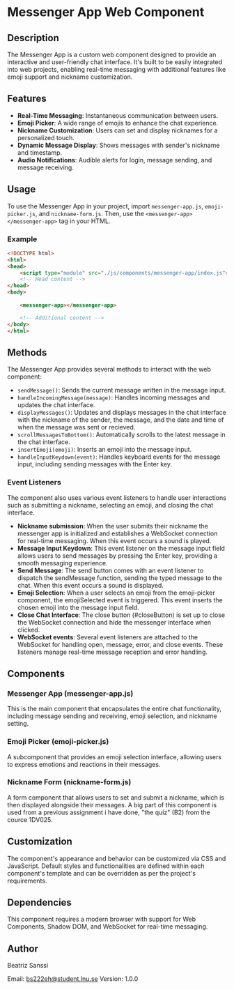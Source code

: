 # Messenger App Web Component

## Description

The Messenger App is a custom web component designed to provide an interactive and user-friendly chat interface. It's built to be easily integrated into web projects, enabling real-time messaging with additional features like emoji support and nickname customization.

## Features

- **Real-Time Messaging**: Instantaneous communication between users.
- **Emoji Picker**: A wide range of emojis to enhance the chat experience.
- **Nickname Customization**: Users can set and display nicknames for a personalized touch.
- **Dynamic Message Display**: Shows messages with sender's nickname and timestamp.
- **Audio Notifications**: Audible alerts for login, message sending, and message receiving.

## Usage

To use the Messenger App in your project, import `messenger-app.js`, `emoji-picker.js`, and `nickname-form.js`. Then, use the `<messenger-app></messenger-app>` tag in your HTML.

### Example

```html
<!DOCTYPE html>
<html>
<head>
    <script type="module" src="./js/components/messenger-app/index.js"></script>
    <!-- Head content -->
</head>
<body>
    
    <messenger-app></messenger-app>

    <!-- Additional content -->
</body>
</html>
```

## Methods

The Messenger App provides several methods to interact with the web component:

- `sendMessage()`: Sends the current message written in the message input.
- `handleIncomingMessage(message)`: Handles incoming messages and updates the chat interface.
- `displayMessages()`: Updates and displays messages in the chat interface with the nickname of the sender, the message, and the date and time of when the message was sent or recieved.
- `scrollMessagesToBottom()`: Automatically scrolls to the latest message in the chat interface.
- `insertEmoji(emoji)`: Inserts an emoji into the message input.
- `handleInputKeydown(event)`: Handles keyboard events for the message input, including sending messages with the Enter key.

### Event Listeners

The component also uses various event listeners to handle user interactions such as submitting a nickname, selecting an emoji, and closing the chat interface.

- **Nickname submission**: When the user submits their nickname the messenger app is initialized and establishes a WebSocket connection for real-time messaging. When this event occurs a sound is played.
- **Message Input Keydown**: This event listener on the message input field allows users to send messages by pressing the Enter key, providing a smooth messaging experience.
- **Send Message**: The send button comes with an event listener to dispatch the sendMessage function, sending the typed message to the chat. When this event occurs a sound is displayed.
- **Emoji Selection**: When a user selects an emoji from the emoji-picker component, the emojiSelected event is triggered. This event inserts the chosen emoji into the message input field.
- **Close Chat Interface**: The close button (#closeButton) is set up to close the WebSocket connection and hide the messenger interface when clicked.
- **WebSocket events**: Several event listeners are attached to the WebSocket for handling open, message, error, and close events. These listeners manage real-time message reception and error handling.

## Components

### Messenger App (messenger-app.js)

This is the main component that encapsulates the entire chat functionality, including message sending and receiving, emoji selection, and nickname setting.

### Emoji Picker (emoji-picker.js)

A subcomponent that provides an emoji selection interface, allowing users to express emotions and reactions in their messages.

### Nickname Form (nickname-form.js)

A form component that allows users to set and submit a nickname, which is then displayed alongside their messages. A big part of this component is used from a previous assignment i have done, "the quiz" (B2) from the cource 1DV025.

## Customization

The component's appearance and behavior can be customized via CSS and JavaScript. Default styles and functionalities are defined within each component's template and can be overridden as per the project's requirements.

## Dependencies

This component requires a modern browser with support for Web Components, Shadow DOM, and WebSocket for real-time messaging.

## Author

Beatriz Sanssi

Email: <bs222eh@student.lnu.se>
Version: 1.0.0
